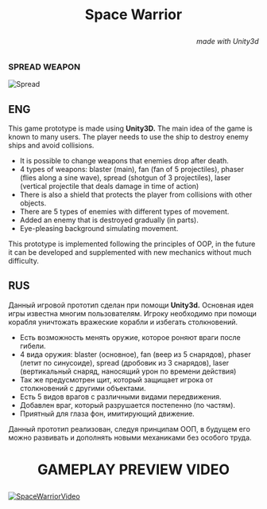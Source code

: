 # <p style="text-align: center;">**Space Warrior**<p>

###### <p style="text-align: right;">made with Unity3d<p>

### SPREAD WEAPON

![Spread](https://media0.giphy.com/media/8LdLAPhuNqqqBfHdy8/giphy.gif)

## **ENG**

This game prototype is made using **Unity3D.**
The main idea of the game is known to many users. The player needs to use the ship to destroy enemy ships and avoid collisions.

+ It is possible to change weapons that enemies drop after death.
+ 4 types of weapons: blaster (main), fan (fan of 5 projectiles), phaser (flies along a sine wave), spread (shotgun of 3 projectiles), laser (vertical projectile that deals damage in time of action)
+ There is also a shield that protects the player from collisions with other objects.
+ There are 5 types of enemies with different types of movement.
+ Added an enemy that is destroyed gradually (in parts).
+ Eye-pleasing background simulating movement.

This prototype is implemented following the principles of OOP, in the future it can be developed and supplemented with new mechanics without much difficulty.

## **RUS**

Данный игровой прототип сделан при помощи **Unity3d.**
Основная идея игры известна многим пользователям. Игроку необходимо при помощи корабля уничтожать вражеские корабли и избегать столкновений.

+ Есть возможность менять оружие, которое роняют враги после гибели.
+ 4 вида оружия: blaster (основное), fan (веер из 5 снарядов), phaser (летит по синусоиде), spread (дробовик из 3 снарядов), laser (вертикальный снаряд, наносящий урон по времени действия)
+ Так же предусмотрен щит, который защищает игрока от столкновений с другими объектами.
+ Есть 5 видов врагов с различными видами передвижения.
+ Добавлен враг, который разрушается постепенно (по частям).
+ Приятный для глаза фон, имитирующий движение.

Данный прототип реализован, следуя принципам ООП, в будущем его можно развивать и дополнять новыми механиками без особого труда.




# <p style="text-align: center;">**GAMEPLAY PREVIEW VIDEO**</p>

[![SpaceWarriorVideo](https://media.discordapp.net/attachments/570007120691462144/893302493033939024/unknown.png?width=1191&height=670)](https://www.youtube.com/watch?v=o_2Myl4frJE "SpaceWarriorVideo")
